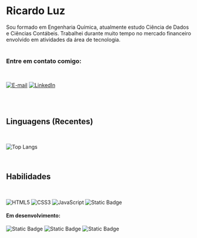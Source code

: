 # Ricardo Luz
Sou formado em Engenharia Química, atualmente estudo Ciência de Dados e Ciências Contábeis.
Trabalhei durante muito tempo no mercado financeiro envolvido em atividades da área de tecnologia.
<br/><br/>

### Entre em contato comigo:
<br/>

[![E-mail](https://img.shields.io/badge/-Email-000?style=for-the-badge&logo=microsoft-outlook&logoColor=E94D5F)](mailto:contato@ricardoluz.com.br)
[![LinkedIn](https://img.shields.io/badge/-LinkedIn-000?style=for-the-badge&logo=linkedin&logoColor=30A3DC)](https://www.linkedin.com/in/ricardo-luz-b952a415/)


<br/>
<br/>

## Linguagens (Recentes)
<br/>

![Top Langs](https://github-readme-stats-git-masterrstaa-rickstaa.vercel.app/api/top-langs/?username=ricardoluz&layout=donut&bg_color=000&border_color=30A3DC&title_color=E94D5F&text_color=FFF&langs_count=8&hide=Procfile&hide_title=true)

<br/>


## Habilidades
</br>

![HTML5](https://img.shields.io/badge/HTML-000?style=for-the-badge&logo=html5&logoColor=30A3DC)
![CSS3](https://img.shields.io/badge/CSS3-000?style=for-the-badge&logo=css3&logoColor=E94D5F)
![JavaScript](https://img.shields.io/badge/JavaScript-000?style=for-the-badge&logo=javascript&logoColor=30A3DC)
![Static Badge](https://img.shields.io/badge/VisualBasic-000?style=for-the-badge&logo=visualbasic&logoColor=fff)


#### Em desenvolvimento:

![Static Badge](https://img.shields.io/badge/Python-000?style=for-the-badge&logo=python&logoColor=%231D9FD7)
![Static Badge](https://img.shields.io/badge/Django-000?style=for-the-badge&logo=django)
![Static Badge](https://img.shields.io/badge/postgreSQL-000?style=for-the-badge&logo=postgresql&logoColor=fff)
